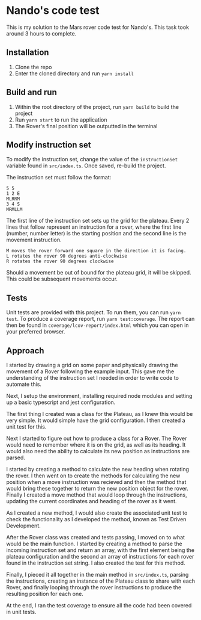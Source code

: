 # Nando's code test

This is my solution to the Mars rover code test for Nando's. This task took around 3 hours to complete.

## Installation

1. Clone the repo
2. Enter the cloned directory and run `yarn install`

## Build and run

1. Within the root directory of the project, run `yarn build` to build the project
2. Run `yarn start` to run the application
3. The Rover's final position will be outputted in the terminal

## Modify instruction set

To modify the instruction set, change the value of the `instructionSet` variable found in `src/index.ts`. Once saved, re-build the project.

The instruction set must follow the format:

```
5 5
1 2 E
MLRRM
3 4 S
MRMLLM
```

The first line of the instruction set sets up the grid for the plateau. Every 2 lines that follow represent an instruction for a rover, where the first line (number, number letter) is the starting position and the second line is the movement instruction.

```
M moves the rover forward one square in the direction it is facing.
L rotates the rover 90 degrees anti-clockwise
R rotates the rover 90 degrees clockwise
```

Should a movement be out of bound for the plateau grid, it will be skipped. This could be subsequent movements occur.

## Tests

Unit tests are provided with this project. To run them, you can run `yarn test`. To produce a coverage report, run `yarn test:coverage`. The report can then be found in `coverage/lcov-report/index.html` which you can open in your preferred browser.

## Approach

I started by drawing a grid on some paper and physically drawing the movement of a Rover following the example input. This gave me the understanding of the instruction set I needed in order to write code to automate this.

Next, I setup the environment, installing required node modules and setting up a basic typescript and jest configuration.

The first thing I created was a class for the Plateau, as I knew this would be very simple. It would simple have the grid configuration. I then created a unit test for this.

Next I started to figure out how to produce a class for a Rover. The Rover would need to remember where it is on the grid, as well as its heading. It would also need the ability to calculate its new position as instructions are parsed.

I started by creating a method to calculate the new heading when rotating the rover. I then went on to create the methods for calculating the new position when a move instruction was recieved and then the method that would bring these together to return the new position object for the rover. Finally I created a move method that would loop through the instructions, updating the current coordinates and heading of the rover as it went.

As I created a new method, I would also create the associated unit test to check the functionality as I developed the method, known as Test Driven Development.

After the Rover class was created and tests passing, I moved on to what would be the main function. I started by creating a method to parse the incoming instruction set and return an array, with the first element being the plateau configuration and the second an array of instructions for each rover found in the instruction set string. I also created the test for this method.

Finally, I pieced it all together in the main method in `src/index.ts`, parsing the instructions, creating an instance of the Plateau class to share with each Rover, and finally looping through the rover instructions to produce the resulting position for each one.

At the end, I ran the test coverage to ensure all the code had been covered in unit tests.
